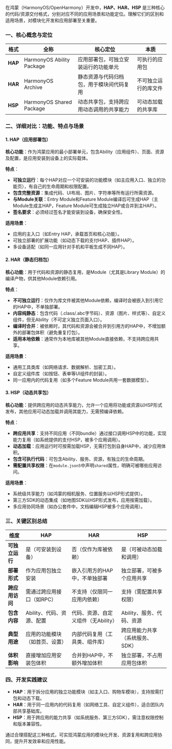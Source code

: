 在鸿蒙（HarmonyOS/OpenHarmony）开发中，**HAP、HAR、HSP** 是三种核心的代码/资源交付格式，分别对应不同的应用场景和功能定位。理解它们的区别和适用场景，对模块化开发和应用部署至关重要。


### 一、核心概念与定位
| 格式   | 全称                          | 核心定位                                  | 本质                  |
|--------|-------------------------------|-------------------------------------------|-----------------------|
| **HAP** | HarmonyOS Ability Package     | 应用部署包，可独立安装运行的功能单元      | 可执行的应用包        |
| **HAR** | HarmonyOS Archive             | 静态资源与代码归档包，用于模块间代码复用   | 不可独立运行的库文件  |
| **HSP** | HarmonyOS Shared Package      | 动态共享包，支持跨应用动态调用的共享能力   | 可动态加载的共享库    |


### 二、详细对比：功能、特点与场景
#### 1. **HAP（应用部署包）**  
**核心功能**：作为鸿蒙应用的最小部署单元，包含Ability（应用组件）、页面、资源及配置，是应用安装到设备上的实际载体。  

**特点**：  
- **可独立运行**：每个HAP对应一个可安装的功能模块（如主应用入口、独立的功能页），有自己的生命周期和权限配置。  
- **包含完整资源**：集成代码、UI布局、图片、字符串等所有运行所需资源。  
- **与Module关联**：Entry Module和Feature Module编译后可生成HAP（主Module生成主HAP，Feature Module可生成独立HAP或合并到主HAP）。  
- **签名要求**：必须经过签名才能安装到设备，确保安全性。  

**适用场景**：  
- 应用的主入口（如Entry HAP，承载首页和核心功能）。  
- 可独立部署的扩展功能（如动态下载的支付HAP、插件HAP）。  
- 多设备适配（如同一应用针对手机和平板生成不同HAP）。  


#### 2. **HAR（静态归档包）**  
**核心功能**：用于代码和资源的静态复用，是Module（尤其是Library Module）的编译产物，供其他Module依赖引用。  

**特点**：  
- **不可独立运行**：仅作为库文件被其他Module依赖，编译时会被嵌入到引用它的HAP中，不单独部署。  
- **内容纯静态**：包含代码（.class/.abc字节码）、资源（图片、样式等）、自定义组件，但无Ability（不可定义独立页面入口）。  
- **编译时合并**：被依赖时，其代码和资源会被合并到引用方的HAP中，不增加额外的部署包体积（避免重复打包）。  
- **适用本地依赖**：通常作为本地库被其他Module直接依赖，不支持跨应用共享。  

**适用场景**：  
- 通用工具类库（如网络请求、数据解析、加密工具）。  
- 自定义组件库（如按钮、表单等UI组件的封装）。  
- 同一应用内的代码复用（如多个Feature Module共用一套数据模型）。  


#### 3. **HSP（动态共享包）**  
**核心功能**：提供跨应用的动态共享能力，允许一个应用将功能或资源以HSP形式发布，其他应用可动态加载并调用其能力，无需预编译依赖。  

**特点**：  
- **跨应用共享**：支持不同应用（不同bundle）通过接口调用HSP中的功能，实现能力复用（如系统提供的支付HSP，被多个应用调用）。  
- **动态加载**：应用运行时可按需加载HSP，无需打包到自身HAP中，减少应用体积。  
- **包含可执行代码**：可包含Ability、服务、资源，有独立的生命周期。  
- **需配置共享权限**：在`module.json5`中声明`shared`属性，明确可被哪些应用访问。  

**适用场景**：  
- 系统级共享能力（如鸿蒙的相机服务、位置服务以HSP形式提供）。  
- 第三方SDK的动态集成（如地图SDK以HSP形式发布，应用按需加载）。  
- 多应用协同场景（如办公套件中，文档编辑HSP被多个应用调用）。  


### 三、关键区别总结
| 维度               | HAP                          | HAR                          | HSP                          |
|--------------------|------------------------------|------------------------------|------------------------------|
| **可独立运行**     | 是（可安装到设备）           | 否（仅作为库被依赖）         | 是（可被动态加载和调用）     |
| **部署形式**       | 作为应用包独立安装           | 嵌入引用方的HAP中，不单独部署 | 独立部署，可被多个应用共享   |
| **跨应用访问**     | 需通过跨应用接口（如RPC）    | 不支持（仅限同一应用内依赖） | 支持（需配置共享权限）       |
| **包含内容**       | Ability、代码、资源、配置    | 代码、资源、自定义组件（无Ability） | Ability、服务、代码、资源    |
| **典型用途**       | 应用的功能模块（如首页、设置） | 内部代码复用（工具类、组件库） | 跨应用能力共享（系统服务、SDK） |
| **体积影响**       | 直接增加应用安装包体积       | 合并到HAP中，不额外增加体积   | 独立部署，不占用应用包体积   |


### 四、开发实践建议
- **HAP**：用于拆分应用的独立功能模块（如主入口、购物车模块），支持按需打包和动态下载。  
- **HAR**：用于同一应用内的代码复用（如网络工具、自定义组件），适合团队内部共享基础库。  
- **HSP**：用于跨应用的能力共享（如系统服务、第三方SDK），需注意权限控制和版本兼容性。  

通过合理搭配这三种格式，可实现鸿蒙应用的模块化开发、资源复用和跨应用协同，提升开发效率和应用性能。